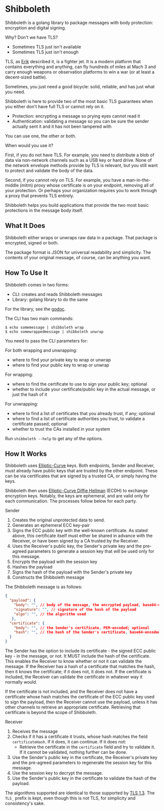 # Shibboleth

Shibboleth is a golang library to package messages with body protection: encryption and digital signing.

Why? Don't we have TLS?

* Sometimes TLS just isn't available
* Sometimes TLS just isn't enough

TLS, as [Erik](https://twitter.com/nordmark_erik) described it, is a fighter jet. It is a modern platform that contains
everything and anything, can fly hundreds of miles at Mach 3 and carry enough weapons or observation platforms to win a
war (or at least a decent-sized battle).

Sometimes, you just need a good bicycle: solid, reliable, and has just what you need.

Shibboleth is here to provide two of the most basic TLS guarantees when you either don't have full TLS or cannot
rely on it.

* Protection: encrypting a message so prying eyes cannot read it
* Authentication: validating a message so you can be sure the sender actually sent it and it has not been tampered with

You can use one, the other or both.

When would you use it?

First, if you do not have TLS. For example, you need to distribute a blob of data via non-network channels such as a USB key or
hard drive. None of the network envelope methods provide by TLS is relevant, but you still want to protect and validate the body
of the data.

Second, if you cannot rely on TLS. For example, you have a man-in-the-middle (mitm) proxy whose certificate is on your endpoint,
removing all of your protection. Or perhaps your organization requires you to work through a proxy that prevents TLS entirely.

Shibboleth helps you build applications that provide the two most basic protections in the message body itself.

## What It Does

Shibboleth either wraps or unwraps raw data in a package. That package is encrypted, signed or both.

The package format is JSON for universal readability and simplicity. The contents of your original message,
of course, can be anything you want.

## How To Use It

Shibboleth comes in two forms:

* CLI: creates and reads Shibboleth messages
* Library: golang library to do the same

For the library, see the [godoc](https://godoc.org/github.com/zededa/shibboleth).

The CLI has two main commands:

```console
$ echo somemessage | shibboleth wrap
$ echo somewrappedmessage | shibboleth unwrap
```

You need to pass the CLI parameters for:

For both wrapping and unwrapping:

* where to find your private key to wrap or unwrap
* where to find your public key to wrap or unwrap

For wrapping:

* where to find the certificate to use to sign your public key; optional
* whether to include your certificate/public key in the actual message, or just the hash of it

For unwrapping:

* where to find a list of certificates that you already trust, if any; optional
* where to find a list of certificate authorities you trust, to validate a certificate passed; optional
* whether to trust the CAs installed in your system

Run `shibboleth --help` to get any of the options.

## How It Works

Shibboleth uses [Elliptic-Curve](https://en.wikipedia.org/wiki/Elliptic-curve_cryptography) keys. Both endpoints, Sender and Receiver,
must already have public keys that are trusted by the other endpoint. These can be via certificates that are signed by a trusted CA,
or simply having the keys.

Shibboleth then uses [Elliptic-Curve Diffie Hellman](https://en.wikipedia.org/wiki/Elliptic-curve_Diffie–Hellman) (ECDH) to exchange
encryption keys. Notably, the keys are ephemeral, and are valid only for each communication. The processes follow below for each party.

Sender

1. Creates the original unprotected data to send.
1. Generates an ephemeral ECC key-pair
1. Signs the ECC public key with the well-known certificate. As stated above, this certificate itself must either be shared in advance with the Receiver, or have been signed by a CA trusted by the Receiver.
1. Uses the Receiver's public key, the Sender's private key and the pre-agreed parameters to generate a session key that will be used only for this message.
1. Encrypts the payload with the session key
1. Hashes the payload
1. Signs the hash of the payload with the Sender's private key
1. Constructs the Shibboleth message

The Shibboleth message is as follows:

```json
{
  "payload": {
    "body": "", // body of the message, the encrypted payload, base64-encoded
    "signature": "", // signature of the hash of the payload
    "algo": "", // the algorithm used
   },
  "certificate": {
    "body": "", // the Sender's certificate, PEM-encoded; optional
    "hash": "", // the hash of the Sender's certificate, base64-encoded
  }
}
```

The Sender has the option to include its certificate - the signed ECC public key - in the message, or not. It MUST include the hash of 
the certificate. This enables the Receiver to know whether or not it can validate the message. If the Receiver has a hash of a certificate
that matches the hash, then it knows the certificate; if it does not, it does not. If the certificate is included, the Receiver can
validate the certificate in whatever way it normally would.

If the certificate is not included, and the Receiver does not have a certificate whose hash matches the certificate of the ECC public key
used to sign the payload, then the Receiver cannot use the payload, unless it has other channels to retrieve an appropriate certificate.
Retrieving that certificate is beyond the scope of Shibboleth.

Receiver

1. Receives the message
1. Checks if it has a certificate it trusts, whose hash matches the field `certificateHash`. If it does, it can continue. If it does not:
   * Retrieve the certificate in the `certificate` field and try to validate it. If it cannot be validated, nothing further can be done.
1. Use the Sender's public key in the certificate, the Receiver's private key and the pre-agreed parameters to regenerate the session key for this message.
1. Use the session key to decrypt the message.
1. Use the Sender's public key in the certificate to validate the hash of the payload.

The algorithms supported are identical to those supported by [TLS 1.3](https://tools.ietf.org/html/rfc8446#appendix-B.4). The `TLS_` prefix
is kept, even though this is not TLS, for simplicity and consistency's sake.

